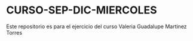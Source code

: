 # CURSO-SEP-DIC-MIERCOLES
Este repositorio es para el ejercicio del curso Valeria Guadalupe Martinez Torres
